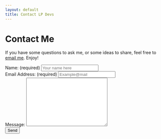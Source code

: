 ```yaml
---
layout: default
title: Contact LP Devs
---
```


<div id="contact">
  <h1 class="pageTitle">Contact Me</h1>
  <div class="contactContent">
    <p>If you have some questions to ask me, or some ideas to share, feel free to <a href="mailto:lampv606@gmail.com">email me</a>. Enjoy!</p>
  </div>
  <form action="https://formspree.io/lampv606@gmail.com" method="POST">
    <label for="name">Name: (required)</label>    
    <input type="text" id="name" name="name" class="full-width" placeholder="Your name here" required><br>
    <label for="email">Email Address: (required)</label>
    <input type="email" id="email" name="_replyto" class="full-width" placeholder="Example@mail" required><br>
    <label for="message">Message: </label>
    <textarea name="message" id="message" cols="30" rows="10" class="full-width"></textarea><br>
    <input type="submit" value="Send" class="button">
  </form>
</div>
